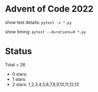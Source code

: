 Advent of Code 2022
===================

show test details:
```pytest -v *.py```

show timing:
```pytest --durations=0 *.py```

Status
======

Total = 26

- 0 stars: 
- 1 stars: 
- 2 stars: 1,2,3,4,5,6,7,8,9,10,11,12,13
